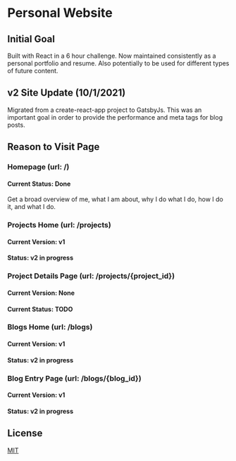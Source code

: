 # Personal Website
## Initial Goal
Built with React in a 6 hour challenge. Now maintained consistently as a personal portfolio and resume. Also potentially to be used for different types of future content.

## v2 Site Update (10/1/2021)
Migrated from a create-react-app project to GatsbyJs. This was an important goal in order to provide the performance and meta tags for blog posts.

## Reason to Visit Page
### Homepage (url: /)
#### Current Status: Done
Get a broad overview of me, what I am about, why I do what I do, how I do it, and what I do.

### Projects Home (url: /projects)
#### Current Version: v1
#### Status: v2 in progress

### Project Details Page (url: /projects/{project_id})
#### Current Version: None
#### Current Status: TODO

### Blogs Home (url: /blogs)
#### Current Version: v1
#### Status: v2 in progress

### Blog Entry Page (url: /blogs/{blog_id})
#### Current Version: v1
#### Status: v2 in progress


## License
[MIT](https://choosealicense.com/licenses/mit/)